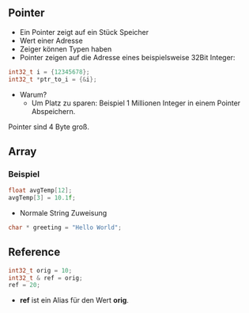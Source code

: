 ## Pointer

- Ein Pointer zeigt auf ein Stück Speicher
- Wert einer Adresse
- Zeiger können Typen haben
- Pointer zeigen auf die Adresse eines beispielsweise 32Bit Integer:

```c++
int32_t i = {12345678};
int32_t *ptr_to_i = {&i};
```

- Warum?
	- Um Platz zu sparen:
		Beispiel 1 Millionen Integer in einem Pointer Abspeichern.

Pointer sind 4 Byte groß.

## Array

### Beispiel

```c++
float avgTemp[12];
avgTemp[3] = 10.1f;
```

- Normale String Zuweisung
```c++
char * greeting = "Hello World";
```

## Reference

```c++
int32_t orig = 10;
int32_t & ref = orig;
ref = 20;
```

- **ref** ist ein Alias für den Wert **orig**.